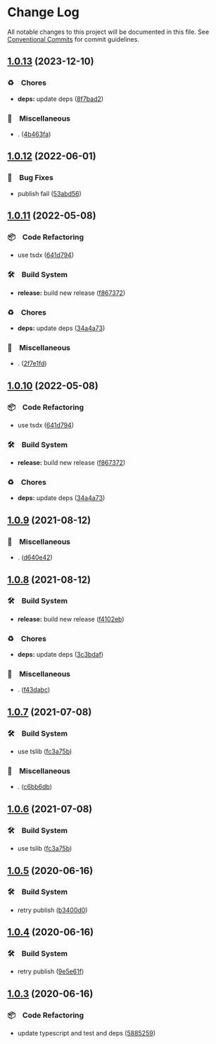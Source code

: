 # Change Log

All notable changes to this project will be documented in this file.
See [Conventional Commits](https://conventionalcommits.org) for commit guidelines.

## [1.0.13](https://github.com/bluelovers/ws-http/compare/http-response-stream@1.0.12...http-response-stream@1.0.13) (2023-12-10)



### ♻️　Chores

* **deps:** update deps ([8f7bad2](https://github.com/bluelovers/ws-http/commit/8f7bad245db13b3e25401cbd5f75313973fa4700))


### 🔖　Miscellaneous

* . ([4b463fa](https://github.com/bluelovers/ws-http/commit/4b463fad270900f933b327ef06f40707e8597da5))



## [1.0.12](https://github.com/bluelovers/ws-http/compare/http-response-stream@1.0.11...http-response-stream@1.0.12) (2022-06-01)


### 🐛　Bug Fixes

* publish fail ([53abd56](https://github.com/bluelovers/ws-http/commit/53abd56354509f606b6a9fa9ce1973d1db36d56b))





## [1.0.11](https://github.com/bluelovers/ws-http/compare/http-response-stream@1.0.9...http-response-stream@1.0.11) (2022-05-08)


### 📦　Code Refactoring

* use tsdx ([641d794](https://github.com/bluelovers/ws-http/commit/641d79460371bf09c5c1e77790237896a228c85a))


### 🛠　Build System

* **release:** build new release ([f867372](https://github.com/bluelovers/ws-http/commit/f867372d6dcadba0cd0da0b0f524b7c9f8739bec))


### ♻️　Chores

* **deps:** update deps ([34a4a73](https://github.com/bluelovers/ws-http/commit/34a4a73455fcde24f299dff1d321020d6d4e8064))


### 🔖　Miscellaneous

* . ([2f7e1fd](https://github.com/bluelovers/ws-http/commit/2f7e1fd28e1568e987b6d2594a6627c6b71ca104))





## [1.0.10](https://github.com/bluelovers/ws-http/compare/http-response-stream@1.0.9...http-response-stream@1.0.10) (2022-05-08)


### 📦　Code Refactoring

* use tsdx ([641d794](https://github.com/bluelovers/ws-http/commit/641d79460371bf09c5c1e77790237896a228c85a))


### 🛠　Build System

* **release:** build new release ([f867372](https://github.com/bluelovers/ws-http/commit/f867372d6dcadba0cd0da0b0f524b7c9f8739bec))


### ♻️　Chores

* **deps:** update deps ([34a4a73](https://github.com/bluelovers/ws-http/commit/34a4a73455fcde24f299dff1d321020d6d4e8064))





## [1.0.9](https://github.com/bluelovers/ws-http/compare/http-response-stream@1.0.8...http-response-stream@1.0.9) (2021-08-12)


### 🔖　Miscellaneous

* . ([d640e42](https://github.com/bluelovers/ws-http/commit/d640e429aa213cf37993aac4a44dbc162bc368b4))





## [1.0.8](https://github.com/bluelovers/ws-http/compare/http-response-stream@1.0.7...http-response-stream@1.0.8) (2021-08-12)


### 🛠　Build System

* **release:** build new release ([f4102eb](https://github.com/bluelovers/ws-http/commit/f4102ebf69c13d9462c3afcfd5c7b6738502b422))


### ♻️　Chores

* **deps:** update deps ([3c3bdaf](https://github.com/bluelovers/ws-http/commit/3c3bdaf498061eabdbe45f87886eaa3aa8ff30ea))


### 🔖　Miscellaneous

* . ([f43dabc](https://github.com/bluelovers/ws-http/commit/f43dabcd2c55a2197dd658eec39c59db5cde024f))





## [1.0.7](https://github.com/bluelovers/ws-http/compare/http-response-stream@1.0.5...http-response-stream@1.0.7) (2021-07-08)


### 🛠　Build System

* use tslib ([fc3a75b](https://github.com/bluelovers/ws-http/commit/fc3a75b0aa7335cebc58b0640a42fcb1c65c00bc))


### 🔖　Miscellaneous

* . ([c6bb6db](https://github.com/bluelovers/ws-http/commit/c6bb6db2691bbbc445c43e42ec6c078c871948b3))





## [1.0.6](https://github.com/bluelovers/ws-http/compare/http-response-stream@1.0.5...http-response-stream@1.0.6) (2021-07-08)


### 🛠　Build System

* use tslib ([fc3a75b](https://github.com/bluelovers/ws-http/commit/fc3a75b0aa7335cebc58b0640a42fcb1c65c00bc))





## [1.0.5](https://github.com/bluelovers/ws-http/compare/http-response-stream@1.0.4...http-response-stream@1.0.5) (2020-06-16)


### 🛠　Build System

*  retry publish ([b3400d0](https://github.com/bluelovers/ws-http/commit/b3400d0d1a70234b89116fded921e0f57ac8e6f2))





## [1.0.4](https://github.com/bluelovers/ws-http/compare/http-response-stream@1.0.3...http-response-stream@1.0.4) (2020-06-16)


### 🛠　Build System

*  retry publish ([9e5e61f](https://github.com/bluelovers/ws-http/commit/9e5e61f40b2ee673a77d2cc19512358b014aea5a))





## [1.0.3](https://github.com/bluelovers/ws-http/compare/http-response-stream@1.0.2...http-response-stream@1.0.3) (2020-06-16)


### 📦　Code Refactoring

*  update typescript and test and deps ([5885259](https://github.com/bluelovers/ws-http/commit/5885259ff67a671f328f9dc7ecf8153a7b8c3452))

